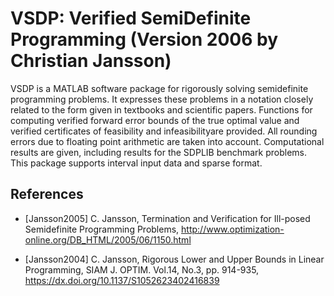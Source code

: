 # VSDP: Verified SemiDefinite Programming (Version 2006 by Christian Jansson)

VSDP is a MATLAB software package for rigorously solving semidefinite
programming problems.  It expresses these problems in a notation closely
related to the form given in textbooks and scientific papers.  Functions
for computing verified forward error bounds of the true optimal value and
verified certificates of feasibility and infeasibilityare provided.  All
rounding errors due to floating point arithmetic are taken into account.
Computational results are given, including results for the SDPLIB benchmark
problems.  This package supports interval input data and sparse format.


## References

- [Jansson2005] C. Jansson, Termination and Verification for Ill-posed
  Semidefinite Programming Problems,
  http://www.optimization-online.org/DB_HTML/2005/06/1150.html

- [Jansson2004] C. Jansson, Rigorous Lower and Upper Bounds in Linear
  Programming, SIAM J. OPTIM. Vol.14, No.3, pp. 914-935,
  https://dx.doi.org/10.1137/S1052623402416839